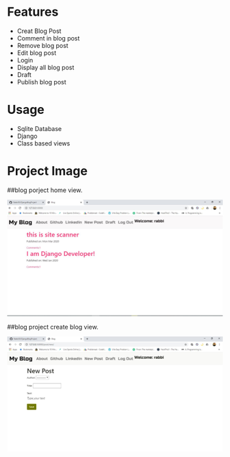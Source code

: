# Features
* Creat Blog Post
* Comment in blog post
* Remove blog post
* Edit blog post
* Login
* Display all blog post
* Draft
* Publish blog post

# Usage

* Sqlite Database
* Django 
* Class based views

# Project Image

##blog porject home view.

![Project Home view](images/blog_home.png)

##blog project create blog view.

![Project create blog view](images/blog_post.png)
